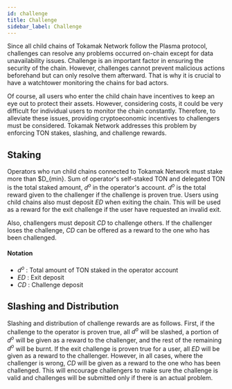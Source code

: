 ```yaml
---
id: challenge
title: Challenge
sidebar_label: Challenge
---
```


Since all child chains of Tokamak Network follow the Plasma protocol, challenges can resolve any problems occurred on-chain except for data unavailability issues. Challenge is an important factor in ensuring the security of the chain. However, challenges cannot prevent malicious actions beforehand but can only resolve them afterward. That is why it is crucial to have a watchtower monitoring the chains for bad actors.

Of course, all users who enter the child chain have incentives to keep an eye out to protect their assets. However, considering costs, it could be very difficult for individual users to monitor the chain constantly. Therefore, to alleviate these issues, providing cryptoeconomic incentives to challengers must be considered. Tokamak Network addresses this problem by enforcing TON stakes, slashing, and challenge rewards.


## Staking
Operators who run child chains connected to Tokamak Network must stake more than $D_{min}. Sum of operator's self-staked TON and delegated TON is the total staked amount, $d^{o}$ in the operator's account. $d^{o}$ is the total reward given to the challenger if the challenge is proven true. Users using child chains also must deposit $ED$ when exiting the chain. This will be used as a reward for the exit challenge if the user have requested an invalid exit.

Also, challengers must deposit $CD$ to challenge others. If the challenger loses the challenge, $CD$ can be offered as a reward to the one who has been challenged.


#### Notation
- $d^{o}$ : Total amount of TON staked in the operator account
- $ED$ : Exit deposit
- $CD$ : Challenge deposit


## Slashing and Distribution
Slashing and distribution of challenge rewards are as follows. First, if the challenge to the operator is proven true, all $d^{o}$ will be slashed, a portion of $d^{o}$ will be given as a reward to the challenger, and the rest of the remaining $d^{o}$ will be burnt. If the exit challenge is proven true for a user, all $ED$ will be given as a reward to the challenger. However, in all cases, where the challenger is wrong, $CD$ will be given as a reward to the one who has been challenged. This will encourage challengers to make sure the challenge is valid and challenges will be submitted only if there is an actual problem.
